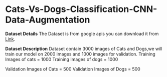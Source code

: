 # Cats-Vs-Dogs-Classification-CNN-Data-Augmentation
<b>Dataset Details</b>
The Dataset is from google apis you can download it from <a href = "https://storage.googleapis.com/mledu-datasets/cats_and_dogs_filtered.zip">Link</a>.<br>

<b>Dataset Description</b>
Dataset contain 3000 images of Cats and Dogs,we will train our model on 2000 images and 1000 images for validation.
Training Images of cats = 1000
Training Images of dogs = 1000

Validation Images of Cats = 500
Validation Images of Dogs = 500



